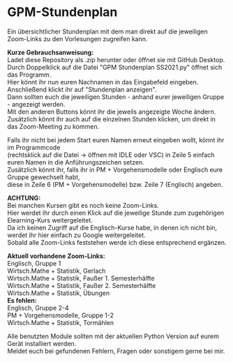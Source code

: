 # GPM-Stundenplan
Ein übersichtlicher Stundenplan mit dem man direkt auf die jeweiligen Zoom-Links zu den Vorlesungen zugreifen kann.

**Kurze Gebrauchsanweisung:**\
Ladet diese Repository als .zip herunter oder öffnet sie mit GitHub Desktop.\
Durch Doppelklick auf die Datei "GPM Stundenplan SS2021.py" öffnet sich das Programm.\
Hier könnt ihr nun euren Nachnamen in das Eingabefeld eingeben.\
Anschließend klickt ihr auf "Stundenplan anzeigen".\
Dann sollten euch die jeweiligen Stunden - anhand eurer jeweiligen Gruppe - angezeigt werden.\
Mit den anderen Buttons könnt ihr die jeweils angezeigte Woche ändern.\
Zusätzlich könnt ihr auch auf die einzelnen Stunden klicken, um direkt in das Zoom-Meeting zu kommen.

Falls ihr nicht bei jedem Start euren Namen erneut eingeben wollt, könnt ihr im Programmcode\
(rechtsklick auf die Datei -> öffnen mit IDLE oder VSC) in Zeile 5 einfach euren Namen in die Anführungszeichen setzen.\
Zusätzlich könnt ihr, falls ihr in PM + Vorgehensmodelle oder Englisch eure Gruppe gewechselt habt,\
diese in Zeile 6 (PM + Vorgehensmodelle) bzw. Zeile 7 (Englisch) angeben.

**ACHTUNG:**\
Bei manchen Kursen gibt es noch keine Zoom-Links.\
Hier werdet ihr durch einen Klick auf die jeweilige Stunde zum zugehörigen Elearning-Kurs weitergeleitet.\
Da ich keinen Zugriff auf die Englisch-Kurse habe, in denen ich nicht bin, werdet ihr hier einfach zu Google weitergeleitet.\
Sobald alle Zoom-Links feststehen werde ich diese entsprechend ergänzen.

**Aktuell vorhandene Zoom-Links:**\
Englisch, Gruppe 1\
Wirtsch.Mathe + Statistik, Gerlach\
Wirtsch.Mathe + Statistik, Faußer 1. Semesterhälfte\
Wirtsch.Mathe + Statistik, Faußer 2. Semesterhälfte\
Wirtsch.Mathe + Statistik, Übungen\
**Es fehlen:**\
Englisch, Gruppe 2-4\
PM + Vorgehensmodelle, Gruppe 1-2\
Wirtsch.Mathe + Statistik, Tormählen

Alle benutzten Module sollten mit der aktuellen Python Version auf eurem Gerät installiert werden.\
Meldet euch bei gefundenen Fehlern, Fragen oder sonstigem gerne bei mir.
